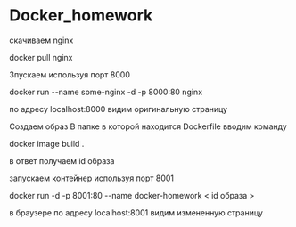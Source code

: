 # Docker_homework

скачиваем nginx

docker pull nginx

Зпускаем используя порт 8000

docker run --name some-nginx -d -p 8000:80 nginx 

по адресу localhost:8000 видим оригинальную страницу

Создаем образ
В папке в которой находится Dockerfile вводим команду

docker image build .

в ответ получаем id образа

запускаем контейнер используя порт 8001

docker run -d -p 8001:80 --name docker-homework < id образа >

в браузере по адресу localhost:8001 видим измененную страницу
